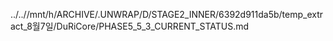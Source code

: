 ../..//mnt/h/ARCHIVE/.UNWRAP/D/STAGE2_INNER/6392d911da5b/temp_extract_8월7일/DuRiCore/PHASE5_5_3_CURRENT_STATUS.md